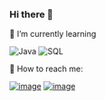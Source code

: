 ### Hi there 👋


📔 I’m currently learning 

![Java](https://img.shields.io/badge/-Java-000000?style=flat&logo=java)
![SQL](https://img.shields.io/badge/-SQL-000000?style=flat&logo=postgresql)


💮 How to reach me:

[![image](https://user-images.githubusercontent.com/80424268/114605924-e5d88100-9c9a-11eb-9b73-d59b8c9ec2dd.png)](https://www.linkedin.com/in/martyna-szczekocka/)
[![image](https://user-images.githubusercontent.com/80424268/114606186-449dfa80-9c9b-11eb-9ffd-d6b8dce86737.png)](martyna.szczekocka@gmail.com)
